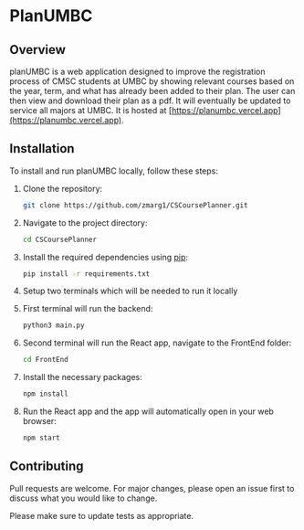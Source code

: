 # PlanUMBC



## Overview

planUMBC is a web application designed to improve the registration process of CMSC students at UMBC by showing relevant courses based on the year, term, and what has already been added to their plan. The user can then view and download their plan as a pdf. It will eventually be updated to service all majors at UMBC. It is hosted at [https://planumbc.vercel.app](https://planumbc.vercel.app).


## Installation

To install and run planUMBC locally, follow these steps:

1. Clone the repository:

    ```bash
    git clone https://github.com/zmarg1/CSCoursePlanner.git
    ```

2. Navigate to the project directory:

    ```bash
    cd CSCoursePlanner
    ```

3. Install the required dependencies using [pip](https://pip.pypa.io/en/stable/):

    ```bash
    pip install -r requirements.txt
    ```
4. Setup two terminals which will be needed to run it locally
   
5. First terminal will run the backend:
   
   ```bash
   python3 main.py
   ```
   
6. Second terminal will run the React app, navigate to the FrontEnd folder:
   
    ```bash
   cd FrontEnd
    ```
7. Install the necessary packages:
    
   ```bash
   npm install
   ```
8. Run the React app and the app will automatically open in your web browser:
    
    ```bash
    npm start
    ``` 

## Contributing

Pull requests are welcome. For major changes, please open an issue first
to discuss what you would like to change.

Please make sure to update tests as appropriate.